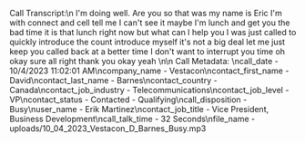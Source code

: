 Call Transcript:\n I'm doing well. Are you so that was my name is Eric I'm with connect and cell tell me I can't see it maybe I'm lunch and get you the bad time it is that lunch right now but what can I help you I was just called to quickly introduce the count introduce myself it's not a big deal let me just keep you called back at a better time I don't want to interrupt you time oh okay sure all right thank you okay yeah \n\n Call Metadata: \ncall_date - 10/4/2023 11:02:01 AM\ncompany_name - Vestacon\ncontact_first_name - David\ncontact_last_name - Barnes\ncontact_country - Canada\ncontact_job_industry - Telecommunications\ncontact_job_level - VP\ncontact_status - Contacted - Qualifying\ncall_disposition - Busy\nuser_name - Erik Martinez\ncontact_job_title - Vice President, Business Development\ncall_talk_time - 32 Seconds\nfile_name - uploads/10_04_2023_Vestacon_D_Barnes_Busy.mp3
